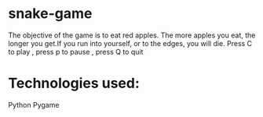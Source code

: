 # snake-game
The objective of the game is to eat red apples. The more apples you eat, the longer you get.If you run into yourself, or to the edges, you will die. Press C to play , press p to pause ,  press Q to quit
# Technologies used:
  Python
  Pygame

